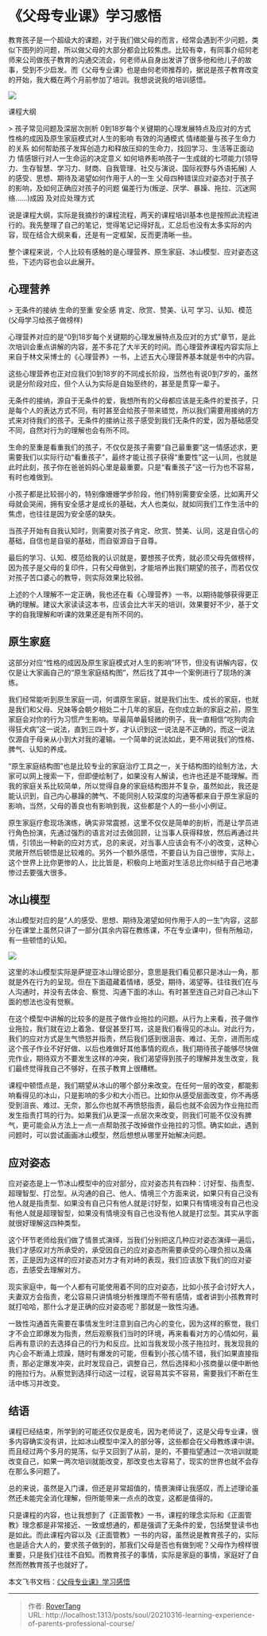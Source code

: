 # 《父母专业课》学习感悟


教育孩子是一个超级大的课题，对于我们做父母的而言，经常会遇到不少问题，类似下图列的问题，所以做父母的大部分都会比较焦虑。比较有幸，有同事介绍何老师来公司做孩子教育的沟通交流会，何老师从自身出发讲了很多他和他儿子的故事，受到不少启发。而《父母专业课》也是由何老师推荐的，据说是孩子教育改变的开始，我大概在两个月前参加了培训。我想说说我的培训感悟。

![](assets/boxcn1mww7vfRxSKAiv4kT64Hgc.jpg)

课程大纲

&gt; 孩子常见问题及深层次剖析 0到18岁每个关键期的心理发展特点及应对的方式 性格的成因及原生家庭模式对人生的影响 有效的沟通模式 情绪能量与孩子生命力的关系 如何帮助孩子发挥创造力和释放压抑的生命力，找回学习、生活等正面动力 情感银行对人一生命运的决定意义 如何培养影响孩子一生成就的七项能力(领导力、生存智慧、学习力、财商、自我管理、社交与演说、国际视野与外语拓展) 人的感受、思想、期待及渴望如何作用于人的一生 父母四种错误应对姿态对于孩子的影响，及如何正确应对孩子的问题 偏差行为(叛逆、厌学、暴躁、拖拉、沉迷网络……)成因 及对应处理方式


说是课程大纲，实际是我摘抄的课程流程，两天的课程培训基本也是按照此流程进行的。我先整理了自己的笔记，觉得笔记记得好乱，汇总后也没有太多实际的内容，现在结合大纲来看，还是有一定框架，反而更清晰一些。

整个课程来说，个人比较有感触的是心理营养、原生家庭、冰山模型、应对姿态这些，下述内容也会以此展开。

## 心理营养

&gt; 无条件的接纳 生命的至重 安全感 肯定、欣赏、赞美、认可 学习、认知、模范(父母学习给孩子做榜样)


心理营养对应的是“0到18岁每个关键期的心理发展特点及应对的方式”章节，是此次培训会重点讲解的内容，差不多花了大半天的时间。而心理营养课程内容实际上来自于林文采博士的《心理营养》一书，上述五大心理营养基本就是书中的内容。

这些心理营养也正对应我们0到18岁的不同成长阶段，当然也有说0到7岁的，虽然说是分阶段对应，但个人认为实际是自始至终的，甚至是贯穿一辈子。

无条件的接纳，源自于无条件的爱，我想所有的父母都应该是无条件的爱孩子，只是每个人的表达方式不同，有时甚至会给孩子带来错觉，所以我们需要用接纳的方式来对待我们的孩子。无条件的接纳让孩子感受到我们无条件的爱，因为基础感受不同，自然对行为的理解也会有所不同。

生命的至重是看重我们的孩子，不仅仅是孩子需要“自己最重要”这一情感述求，更需要我们以实际行动“看重孩子”，最终才能让孩子获得“重要性”这一认同，也就是此时此刻，孩子你在爸爸妈妈心里是最重要。只是“看重孩子”这一行为也不容易，有时也难做到。

小孩子都是比较弱小的，特别像姗姗学步阶段，他们特别需要安全感，比如离开父母就会哭闹，拥有安全感才是成长的基础，大人也类似，就如同我们工作生活中的焦虑，也往往是因为安全感的缺失。

当孩子开始有自我认知时，则需要对孩子肯定、欣赏、赞美、认同，这是自信心的基础，自信也是自驱的基础，而自驱源自于自尊。

最后的学习、认知、模范给我的认识就是，要想孩子优秀，就必须父母先做榜样，因为孩子是父母的复印件，只有父母做到，才能培养出我们期望的孩子，而若仅仅对孩子苦口婆心的教导，则实际效果比较弱。

上述的个人理解不一定正确，我也还在看《心理营养》一书，以期待能够获得更正确的理解。建议大家读读这本书，应该会比大半天的培训，效果要好不少，基于文字的自我理解和听课的效果还是有所不同的。

## 原生家庭

这部分对应“性格的成因及原生家庭模式对人生的影响”环节，但没有讲解内容，仅仅是让大家画自己的“原生家庭结构图”，然后找了其中一个案例进行了现场的演练。

我们经常能听到原生家庭一词，何谓原生家庭，就是我们出生、成长的家庭，也就是我们和父母、兄妹等会朝夕相处二十几年的家庭，在你成立新的家庭之前，原生家庭会对你的行为习惯产生影响。举最简单最轻微的例子，我一直相信“吃狗肉会得狂犬病”这一说法，直到三四十岁，才认识到这一说法是不正确的，而这一说法仅源自于母亲从小到大对我的灌输。一个简单的说法如此，更不用说我们的性格、脾气、认知的养成。

“原生家庭结构图”也是比较专业的家庭治疗工具之一，关于结构图的绘制方法，大家可以网上搜索一下，但即便绘制了，如果没有人解读，也许也还是不能理解。而我的家庭关系比较简单，所以觉得自身的家庭结构图并不复杂，虽然如此，我还是能认识到，自己内心暴躁的脾气、不能同别人较深度的沟通等都来自于原生家庭的影响，当然，父母的善良也有影响到我，这些都是个人的一些小小例证。

原生家庭疗愈现场演练，确实非常震撼，这里不仅仅是简单的剖析，而是让学员进行角色扮演，先通过强烈的语言对过去做回顾，让当事人获得释放，然后再通过共情，引领出一种新的应对方式，总的来说，对当事人应该会有不小的改变，这种心灵敞开然后顿悟是比较难的。另外一个额外感悟，不要自认为自己很惨，实际上，这个世界上比你更惨的人，比比皆是，积极向上地面对生活总比你纠结于自己地凄惨过去要强大很多。

## 冰山模型

冰山模型对应的是“人的感受、思想、期待及渴望如何作用于人的一生”内容，这部分在课堂上虽然只讲了一部分(其余内容在教练课，不在专业课中)，但有所触动，有一些顿悟的认知。

![](assets/boxcnAcjN5PSERQXU05A8dvISjb.jpg)

这里的冰山模型实际是萨提亚冰山理论部分，意思是我们看见都只是冰山一角，那就是外在行为的呈现。但在下面蕴藏着情绪，感受，期待，渴望等。往往我们在与人沟通时，并没有去体会、察觉、沟通下面的冰山。有时甚至连自己对自己冰山下面的想法也没有觉察。

在这个模型中讲解的比较多的是孩子做作业拖拉的问题。从行为上来看，孩子做作业拖拉，我们就在边上着急、督促甚至打骂，这是我们看得见的冰山。对此行为，我们的应对方式是生气愤怒并指责，然后我们感到很沮丧、难过、无奈，进而形成这个孩子作业不好好做、以后也难做好其他事情的观点，我们期待孩子能够尽快做完作业，期待双方不要发生这样的冲突，我们渴望得到孩子的理解并发生改变，我们最终觉得我自己不够好，在孩子教育上很糟糕。

课程中顿悟点是，我们期望从冰山的哪个部分来改变。在任何一层的改变，都能影响看得见的冰山，只是影响的多少和大小而已。比如你从感受层面改变，你不再感受到沮丧、难过、无奈，那么你也就不再愤怒指责，最后也就不会因为作业拖拉而发生指责打骂的行为。如果我们从更深一点层次来改变，则我们可能不仅没有脾气，更可能会从方法上一点一点帮助孩子改掉做作业拖拉的习惯。确实如此，遇到问题时，可以尝试画画冰山模型，然后想想从哪里开始解决问题。

## 应对姿态

应对姿态是上一节冰山模型中的应对部分，应对姿态共有四种：讨好型、指责型、超理智型、打岔型。从沟通的自己、他人、情境三个方面来说，如果只有自己没有他人就是指责型、如果没有自己只有他人就是讨好型，如果只有情境没有自己也没有他人就是超理智型，如果没有情境没有自己也没有他人就是打岔型。其实从字面就很好理解这四种类型。

这个环节老师给我们做了情景式演绎，当我们分别把这几种应对姿态演绎一遍后，我们才感叹对方所承受的，承受因自己的应对姿态所需要承受的心理负担以及痛苦，正是因为这样的应对姿态对方才有对峙的表现，我们应该放下我们的应对姿态，去感受去理解对方。

现实家庭中，每一个人都有可能使用着不同的应对姿态，比如小孩子会讨好大人，夫妻双方会指责，老公容易只讲情境分析推理而不带有感情，或者讲到小孩教育时就打哈哈，那什么才是正确的应对姿态呢？那就是一致性沟通。

一致性沟通首先需要在事情发生时注意到自己内心的变化，因为这样的察觉，我们才不会立即爆发为指责，然后观察我们当时的环境，再来看看对方的心情如何，最后再有意识的去选择自己的行为和反应。比如当我发现小孩子拖拉时，我发现我的内心会不断涌上烦躁，随时有爆发的可能，但看到小孩心情不错，我们如果直接指责，那必定爆发冲突，此时发现自己，调整自己，然后选择和小孩商量以便中断他的拖拉行为。从察觉到选择行动这一过程，说容易其实不容易，需要我们不断在生活中练习并改变。

## 结语

课程已经结束，所学到的可能还仅仅是皮毛，因为老师说了，这是父母专业课，很多内容确实没有讲，比如冰山模型中深入的部分等，这些都会在父母教练课中讲。而且经过两个多月的晃荡，似乎又回到了从前，是的，不要指望通过一次培训就能改变自己，如果一两次培训就能改变，那改变也太容易了，现实的世界也就不会存在那么多问题了。

总的来说，虽然是入门课，但还是非常超值的，情景演绎让我感叹，而上述理论虽然还未能完全消化理解，但所能带来一点点的改变，这都是值得的。

只是课程的内容，也让我想到了《正面管教》一书，课程的理念实际和《正面管教》理念都是非常接近、一致或想通的，都是强调了无条件的爱，包括樊登读书也是如此。而此课程内容以及《正面管教》一书的内容，虽然说是教育孩子的，实际也是适合大人的，要求孩子做到的，那我们父母是否也有做到呢？父母作为榜样很重要，只是我们往往不自知。而教育孩子的事情，实际是家庭的事情，家庭好了自然而然教育孩子也就好了。

本文飞书文档：[《父母专业课》学习感悟 ](https://rovertang.feishu.cn/docx/doxcn54fYWv2BewOlcMlQD33bwf) 


---

> 作者: [RoverTang](https://rovertang.com)  
> URL: http://localhost:1313/posts/soul/20210316-learning-experience-of-parents-professional-course/  

